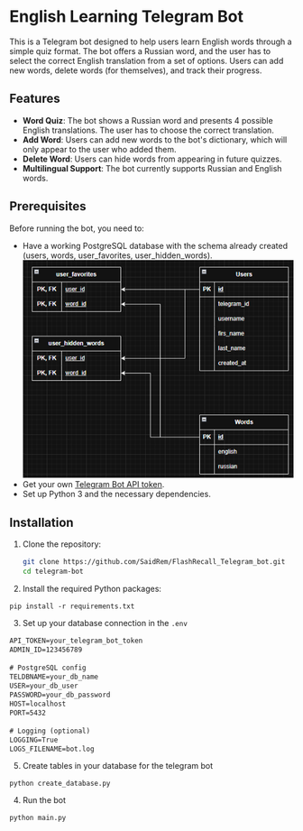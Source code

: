 # English Learning Telegram Bot

This is a Telegram bot designed to help users learn English words through a simple quiz format. The bot offers a Russian word, and the user has to select the correct English translation from a set of options. Users can add new words, delete words (for themselves), and track their progress.

## Features

- **Word Quiz**: The bot shows a Russian word and presents 4 possible English translations. The user has to choose the correct translation.
- **Add Word**: Users can add new words to the bot's dictionary, which will only appear to the user who added them.
- **Delete Word**: Users can hide words from appearing in future quizzes.
- **Multilingual Support**: The bot currently supports Russian and English words.

## Prerequisites

Before running the bot, you need to:

- Have a working PostgreSQL database with the schema already created (users, words, user_favorites, user_hidden_words).
![Scheme of DB](https://github.com/SaidRem/FlashRecall_Telegram_bot/blob/master/Scheme_of_database.png)
- Get your own [Telegram Bot API token](https://core.telegram.org/bots#botfather).
- Set up Python 3 and the necessary dependencies.

## Installation

1. Clone the repository:

   ```bash
   git clone https://github.com/SaidRem/FlashRecall_Telegram_bot.git
   cd telegram-bot
   ```

2. Install the required Python packages:

```
pip install -r requirements.txt
```

3. Set up your database connection in the `.env`

```
API_TOKEN=your_telegram_bot_token
ADMIN_ID=123456789

# PostgreSQL config
TELDBNAME=your_db_name
USER=your_db_user
PASSWORD=your_db_password
HOST=localhost
PORT=5432

# Logging (optional)
LOGGING=True
LOGS_FILENAME=bot.log

```
5. Create tables in your database for the telegram bot

```
python create_database.py
```
4. Run the bot
```
python main.py
```

